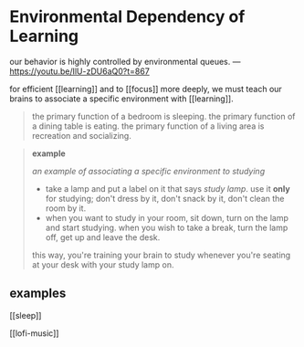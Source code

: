 # Environmental Dependency of Learning

our behavior is highly controlled by environmental queues. &mdash; <https://youtu.be/IlU-zDU6aQ0?t=867>

for efficient [[learning]] and to [[focus]] more deeply, we must teach our brains to associate a specific environment with [[learning]].

> the primary function of a bedroom is sleeping. the primary function of a dining table is eating. the primary function of a living area is recreation and socializing.

> **example**
>
> _an example of associating a specific environment to studying_
>
> - take a lamp and put a label on it that says _study lamp_. use it **only** for studying; don't dress by it, don't snack by it, don't clean the room by it.
> - when you want to study in your room, sit down, turn on the lamp and start studying. when you wish to take a break, turn the lamp off, get up and leave the desk.
>
> this way, you're training your brain to study whenever you're seating at your desk with your study lamp on.

## examples

[[sleep]]

[[lofi-music]]
